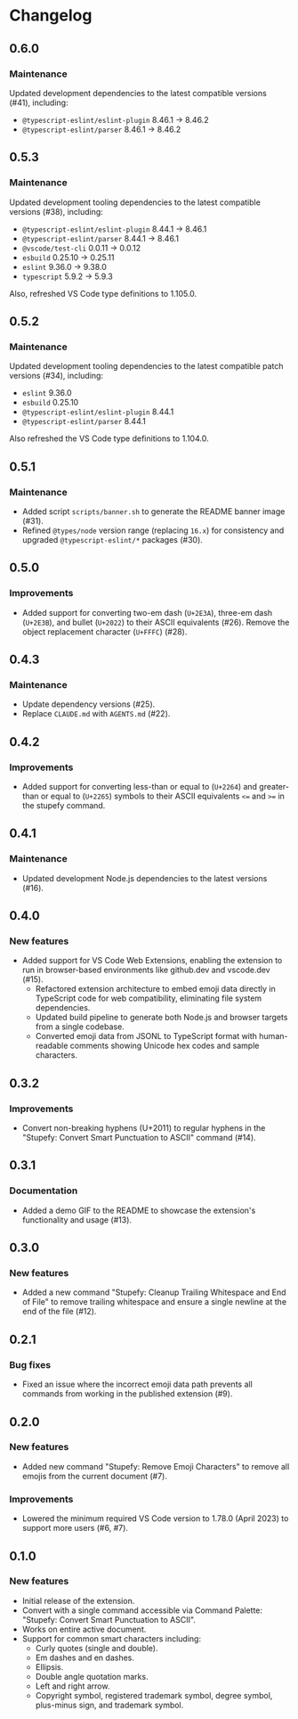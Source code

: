 # Changelog

## 0.6.0

### Maintenance

Updated development dependencies to the latest compatible versions (#41), including:

- `@typescript-eslint/eslint-plugin` 8.46.1 -> 8.46.2
- `@typescript-eslint/parser` 8.46.1 -> 8.46.2

## 0.5.3

### Maintenance

Updated development tooling dependencies to the latest compatible versions
(#38), including:

- `@typescript-eslint/eslint-plugin` 8.44.1 -> 8.46.1
- `@typescript-eslint/parser` 8.44.1 -> 8.46.1
- `@vscode/test-cli` 0.0.11 -> 0.0.12
- `esbuild` 0.25.10 -> 0.25.11
- `eslint` 9.36.0 -> 9.38.0
- `typescript` 5.9.2 -> 5.9.3

Also, refreshed VS Code type definitions to 1.105.0.

## 0.5.2

### Maintenance

Updated development tooling dependencies to the latest compatible
patch versions (#34), including:

- `eslint` 9.36.0
- `esbuild` 0.25.10
- `@typescript-eslint/eslint-plugin` 8.44.1
- `@typescript-eslint/parser` 8.44.1

Also refreshed the VS Code type definitions to 1.104.0.

## 0.5.1

### Maintenance

- Added script `scripts/banner.sh` to generate the README banner image (#31).
- Refined `@types/node` version range (replacing `16.x`) for consistency and
  upgraded `@typescript-eslint/*` packages (#30).

## 0.5.0

### Improvements

- Added support for converting two-em dash (`U+2E3A`), three-em dash (`U+2E3B`),
  and bullet (`U+2022`) to their ASCII equivalents (#26).
  Remove the object replacement character (`U+FFFC`) (#28).

## 0.4.3

### Maintenance

- Update dependency versions (#25).
- Replace `CLAUDE.md` with `AGENTS.md` (#22).

## 0.4.2

### Improvements

- Added support for converting less-than or equal to (`U+2264`) and
  greater-than or equal to (`U+2265`) symbols to their ASCII equivalents
  `<=` and `>=` in the stupefy command.

## 0.4.1

### Maintenance

- Updated development Node.js dependencies to the latest versions (#16).

## 0.4.0

### New features

- Added support for VS Code Web Extensions, enabling the extension to run in
  browser-based environments like github.dev and vscode.dev (#15).
  - Refactored extension architecture to embed emoji data directly in
    TypeScript code for web compatibility, eliminating file system dependencies.
  - Updated build pipeline to generate both Node.js and browser targets from a
    single codebase.
  - Converted emoji data from JSONL to TypeScript format with human-readable
    comments showing Unicode hex codes and sample characters.

## 0.3.2

### Improvements

- Convert non-breaking hyphens (U+2011) to regular hyphens in the
  "Stupefy: Convert Smart Punctuation to ASCII" command (#14).

## 0.3.1

### Documentation

- Added a demo GIF to the README to showcase the extension's functionality
  and usage (#13).

## 0.3.0

### New features

- Added a new command "Stupefy: Cleanup Trailing Whitespace and End of File"
  to remove trailing whitespace and ensure a single newline at the
  end of the file (#12).

## 0.2.1

### Bug fixes

- Fixed an issue where the incorrect emoji data path prevents all commands
  from working in the published extension (#9).

## 0.2.0

### New features

- Added new command "Stupefy: Remove Emoji Characters" to remove all emojis
  from the current document (#7).

### Improvements

- Lowered the minimum required VS Code version to 1.78.0 (April 2023)
  to support more users (#6, #7).

## 0.1.0

### New features

- Initial release of the extension.
- Convert with a single command accessible via Command Palette:
  "Stupefy: Convert Smart Punctuation to ASCII".
- Works on entire active document.
- Support for common smart characters including:
  - Curly quotes (single and double).
  - Em dashes and en dashes.
  - Ellipsis.
  - Double angle quotation marks.
  - Left and right arrow.
  - Copyright symbol, registered trademark symbol, degree symbol,
    plus-minus sign, and trademark symbol.
